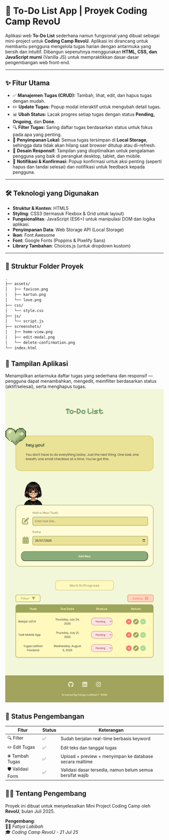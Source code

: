 # 📝 To-Do List App | Proyek Coding Camp RevoU

Aplikasi web **To-Do List** sederhana namun fungsional yang dibuat sebagai mini-project untuk **Coding Camp RevoU**. Aplikasi ini dirancang untuk membantu pengguna mengelola tugas harian dengan antarmuka yang bersih dan intuitif. Dibangun sepenuhnya menggunakan **HTML, CSS, dan JavaScript murni** (Vanilla JS) untuk mempraktikkan dasar-dasar pengembangan web front-end.

---
## ✨ Fitur Utama

-   ✅ **Manajemen Tugas (CRUD):** Tambah, lihat, edit, dan hapus tugas dengan mudah.
-   ✏️ **Update Tugas:** Popup modal interaktif untuk mengubah detail tugas.
-   📊 **Ubah Status:** Lacak progres setiap tugas dengan status **Pending, Ongoing,** dan **Done**.
-   🔍 **Filter Tugas:** Saring daftar tugas berdasarkan status untuk fokus pada apa yang penting.
-   💾 **Penyimpanan Lokal:** Semua tugas tersimpan di **Local Storage**, sehingga data tidak akan hilang saat browser ditutup atau di-refresh.
-   📱 **Desain Responsif:** Tampilan yang dioptimalkan untuk pengalaman pengguna yang baik di perangkat desktop, tablet, dan mobile.
-   🔔 **Notifikasi & Konfirmasi:** Popup konfirmasi untuk aksi penting (seperti hapus dan tandai selesai) dan notifikasi untuk feedback kepada pengguna.

---
## 🛠️ Teknologi yang Digunakan

-   **Struktur & Konten**: HTML5
-   **Styling**: CSS3 (termasuk Flexbox & Grid untuk layout)
-   **Fungsionalitas**: JavaScript (ES6+) untuk manipulasi DOM dan logika aplikasi.
-   **Penyimpanan Data**: Web Storage API (Local Storage)
-   **Ikon**: Font Awesome
-   **Font**: Google Fonts (Poppins & Pixelify Sans)
-   **Library Tambahan**: Choices.js (untuk dropdown kustom)

---
## 📂 Struktur Folder Proyek

```bash
.
├── assets/
│   ├── favicon.png
│   ├── kartun.png
│   └── love.png
├── css/
│   └── style.css
├── js/
│   └── script.js
├── screenshots/
│   ├── home-view.png
│   ├── edit-modal.png
│   └── delete-confirmation.png
└── index.html
```

## 📸 Tampilan Aplikasi
Menampilkan antarmuka daftar tugas yang sederhana dan responsif — pengguna dapat menambahkan, mengedit, memfilter berdasarkan status (aktif/selesai), serta menghapus tugas.
![One page Page](assets/tampilan-aplikasi.png)

## 🧪 Status Pengembangan
| Fitur               | Status | Keterangan                                                  |
|---------------------|--------|-------------------------------------------------------------|
| 🔍 Filter           | ✅    | Sudah berjalan real-time berbasis keyword                   |
| ✏️ Edit Tugas       | ✅    | Edit teks dan tanggal tugas                                 |
| ➕ Tambah Tugas     | ✅    | Upload + preview + menyimpan ke database secara realtime    |
| 🛡️ Validasi Form    | ✅    | Validasi dasar tersedia, namun belum semua bersifat wajib   |

## 👩‍💻 Tentang Pengembang

Proyek ini dibuat untuk menyelesaikan Mini Project Coding Camp oleh **RevoU**, bulan Juli 2025.

**Pengembang**:  
🧑‍💻 *Fatiya Labibah*  
🎓  *Coding Camp RevoU - 21 Jul 25*  
